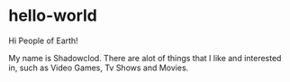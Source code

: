 # hello-world
Hi People of Earth!

My name is Shadowclod. There are alot of things that I like and interested in, such as Video Games, Tv Shows and Movies. 
